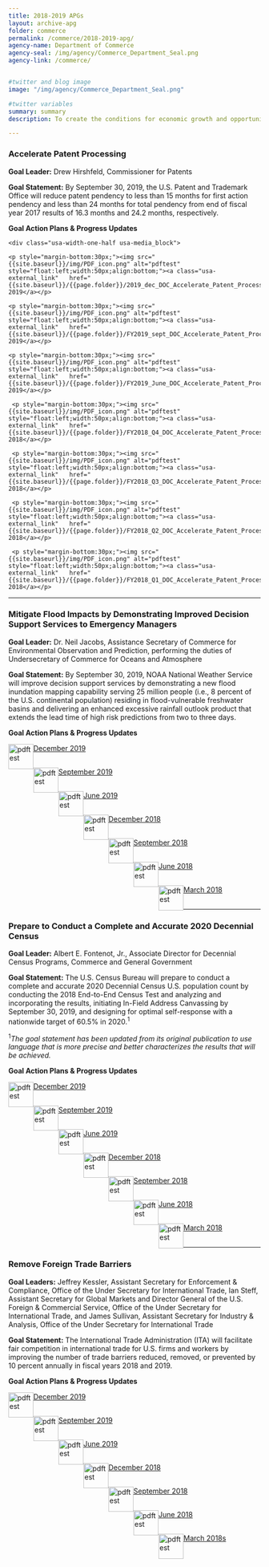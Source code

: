 ```yaml
---
title: 2018-2019 APGs
layout: archive-apg
folder: commerce
permalink: /commerce/2018-2019-apg/
agency-name: Department of Commerce
agency-seal: /img/agency/Commerce_Department_Seal.png
agency-link: /commerce/


#twitter and blog image
image: "/img/agency/Commerce_Department_Seal.png"

#twitter variables
summary: summary
description: To create the conditions for economic growth and opportunity by promoting job creation, fair and reciprocal trade, and supporting commerce.

---
```


 <h3>Accelerate Patent Processing</h3>
  <p><b>Goal Leader:</b> Drew Hirshfeld, Commissioner for Patents</p>
  <p><b>Goal Statement:</b> By September 30, 2019, the U.S. Patent and Trademark Office will reduce patent pendency to less than 15 months for first action pendency and less than 24 months for total pendency from end of fiscal year 2017 results of 16.3 months and 24.2 months, respectively. </p>
 <!--<p><strong>Implementation Action Plans will be available with the Q1 FY 2018 performance update.</strong></p>-->
 <p><b>Goal Action Plans & Progress Updates</b></p>

 <div class="usa-width-one-whole usa-media_block">
  <div class= "usa-grid usa-graphic_list-row" style="padding-left:0rem;">

    <div class="usa-width-one-half usa-media_block">

    <p style="margin-bottom:30px;"><img src="{{site.baseurl}}/img/PDF_icon.png" alt="pdftest" style="float:left;width:50px;align:bottom;"><a class="usa-external_link"   href="{{site.baseurl}}/{{page.folder}}/2019_dec_DOC_Accelerate_Patent_Processing.pdf">December 2019</a></p>

    <p style="margin-bottom:30px;"><img src="{{site.baseurl}}/img/PDF_icon.png" alt="pdftest" style="float:left;width:50px;align:bottom;"><a class="usa-external_link"   href="{{site.baseurl}}/{{page.folder}}/FY2019_sept_DOC_Accelerate_Patent_Processing.pdf">September 2019</a></p>

    <p style="margin-bottom:30px;"><img src="{{site.baseurl}}/img/PDF_icon.png" alt="pdftest" style="float:left;width:50px;align:bottom;"><a class="usa-external_link"   href="{{site.baseurl}}/{{page.folder}}/FY2019_June_DOC_Accelerate_Patent_Processing.pdf">June 2019</a></p>

 </div>

<!--Q4 deck-->
 <div class="usa-width-one-half usa-media_block">

     <p style="margin-bottom:30px;"><img src="{{site.baseurl}}/img/PDF_icon.png" alt="pdftest" style="float:left;width:50px;align:bottom;"><a class="usa-external_link"   href="{{site.baseurl}}/{{page.folder}}/FY2018_Q4_DOC_Accelerate_Patent_Processing.pdf">December 2018</a></p>

     <p style="margin-bottom:30px;"><img src="{{site.baseurl}}/img/PDF_icon.png" alt="pdftest" style="float:left;width:50px;align:bottom;"><a class="usa-external_link"   href="{{site.baseurl}}/{{page.folder}}/FY2018_Q3_DOC_Accelerate_Patent_Processing.pdf">September 2018</a></p>

     <p style="margin-bottom:30px;"><img src="{{site.baseurl}}/img/PDF_icon.png" alt="pdftest" style="float:left;width:50px;align:bottom;"><a class="usa-external_link"   href="{{site.baseurl}}/{{page.folder}}/FY2018_Q2_DOC_Accelerate_Patent_Processing.pdf">June 2018</a></p>

     <p style="margin-bottom:30px;"><img src="{{site.baseurl}}/img/PDF_icon.png" alt="pdftest" style="float:left;width:50px;align:bottom;"><a class="usa-external_link"   href="{{site.baseurl}}/{{page.folder}}/FY2018_Q1_DOC_Accelerate_Patent_Processing.pdf">March 2018</a></p>

</div>

</div>
</div>

<hr>

<h3>Mitigate Flood Impacts by Demonstrating Improved Decision Support Services to Emergency Managers </h3>
<div class="usa-width-one-whole">

<b>Goal Leader:</b> Dr. Neil Jacobs, Assistance Secretary of Commerce for Environmental Observation and Prediction, performing the duties of Undersecretary of Commerce for Oceans and Atmosphere

<p><b>Goal Statement:</b> By September 30, 2019, NOAA National Weather Service will improve decision support services by demonstrating a new flood inundation mapping capability serving 25 million people (i.e., 8 percent of the U.S. continental population) residing in flood-vulnerable freshwater basins and delivering an enhanced excessive rainfall outlook product that extends the lead time of high risk predictions from two to three days.  </p>

<p><b>Goal Action Plans & Progress Updates</b></p>

<div class="usa-width-one-whole usa-media_block">
<div class= "usa-grid usa-graphic_list-row" style="padding-left:0rem;">

<div class="usa-width-one-half usa-media_block">

<p style="margin-bottom:30px;"><img src="{{site.baseurl}}/img/PDF_icon.png" alt="pdftest" style="float:left;width:50px;align:bottom;"><a class="usa-external_link"   href="{{site.baseurl}}/{{page.folder}}/2019_dec_DOC_Mitigate_Flood_Impacts.pdf">December 2019</a></p>

<p style="margin-bottom:30px;"><img src="{{site.baseurl}}/img/PDF_icon.png" alt="pdftest" style="float:left;width:50px;align:bottom;"><a class="usa-external_link"   href="{{site.baseurl}}/{{page.folder}}/FY2019_sept_DOC_Mitigate_Flood_Impacts.pdf">September 2019</a></p>

<p style="margin-bottom:30px;"><img src="{{site.baseurl}}/img/PDF_icon.png" alt="pdftest" style="float:left;width:50px;align:bottom;"><a class="usa-external_link"   href="{{site.baseurl}}/{{page.folder}}/FY2019_June_DOC_Mitigate_Flood_Impacts.pdf">June 2019</a></p>
</div>

<div class="usa-width-one-half usa-media_block">

<p style="margin-bottom:30px;"><img src="{{site.baseurl}}/img/PDF_icon.png" alt="pdftest" style="float:left;width:50px;align:bottom;"><a class="usa-external_link"   href="{{site.baseurl}}/{{page.folder}}/FY2018_Q4_DOC_Mitigate_Flood_Impacts.pdf">December 2018</a></p>

<p style="margin-bottom:30px;"><img src="{{site.baseurl}}/img/PDF_icon.png" alt="pdftest" style="float:left;width:50px;align:bottom;"><a class="usa-external_link"   href="{{site.baseurl}}/{{page.folder}}/FY2018_Q3_DOC_Mitigate_Flood_Impacts.pdf">September 2018</a></p>

<p style="margin-bottom:30px;"><img src="{{site.baseurl}}/img/PDF_icon.png" alt="pdftest" style="float:left;width:50px;align:bottom;"><a class="usa-external_link"   href="{{site.baseurl}}/{{page.folder}}/FY2018_Q2_DOC_Mitigate_Flood_Impacts.pdf">June 2018</a></p>

<p style="margin-bottom:30px;"><img src="{{site.baseurl}}/img/PDF_icon.png" alt="pdftest" style="float:left;width:50px;align:bottom;"><a class="usa-external_link"   href="{{site.baseurl}}/{{page.folder}}/FY2018_Q1_DOC_Mitigate_Flood_Impacts.pdf">March 2018</a></p>
</div>

</div>
</div>

<hr>

<h3>Prepare to Conduct a Complete and Accurate 2020 Decennial Census</h3>

<p><b>Goal Leader:</b> Albert E. Fontenot, Jr.,  Associate Director for Decennial Census Programs, Commerce and General Government</p>

<p><b>Goal Statement:</b> The U.S. Census Bureau will prepare to conduct a complete and accurate 2020 Decennial Census U.S. population count by conducting the 2018 End-to-End Census Test and analyzing and incorporating the results, initiating In-Field Address Canvassing by September 30, 2019, and designing for optimal self-response with a nationwide target of 60.5% in 2020.<sup>1</sup> </p>

<p><sup>1</sup><i>The goal statement has been updated from its original publication to use language that is more precise and better characterizes the results that will be achieved.</i></p>

<!-- <p><strong>Implementation Action Plans will be available with the Q1 FY 2018 performance update.</strong></p>-->

<p><b>Goal Action Plans & Progress Updates</b></p>

<div class="usa-width-one-whole usa-media_block">
<div class= "usa-grid usa-graphic_list-row" style="padding-left:0rem;">

<div class="usa-width-one-half usa-media_block">

<p style="margin-bottom:30px;"><img src="{{site.baseurl}}/img/PDF_icon.png" alt="pdftest" style="float:left;width:50px;align:bottom;"><a class="usa-external_link"   href="{{site.baseurl}}/{{page.folder}}/2019_dec_DOC_Prepare_to_Conduct_a_Complete_and_Accurate_Decennial_Census.pdf">December 2019</a></p>

<p style="margin-bottom:30px;"><img src="{{site.baseurl}}/img/PDF_icon.png" alt="pdftest" style="float:left;width:50px;align:bottom;"><a class="usa-external_link"   href="{{site.baseurl}}/{{page.folder}}/FY2019_sept_DOC_Prepare_to_Conduct_a_Complete_and_Accurate_Decennial_Census.pdf">September 2019</a></p>

<p style="margin-bottom:30px;"><img src="{{site.baseurl}}/img/PDF_icon.png" alt="pdftest" style="float:left;width:50px;align:bottom;"><a class="usa-external_link"   href="{{site.baseurl}}/{{page.folder}}/FY2019_June_DOC_Prepare_to_Conduct_a_Complete_and_Accurate_Decennial_Census.pdf">June 2019</a></p>
</div>

<div class="usa-width-one-half usa-media_block">
<p style="margin-bottom:30px;"><img src="{{site.baseurl}}/img/PDF_icon.png" alt="pdftest" style="float:left;width:50px;align:bottom;"><a class="usa-external_link"   href="{{site.baseurl}}/{{page.folder}}/FY2018_Q4_DOC_Prepare_to_Conduct_a_Complete_and_Accurate_Decennial_Census.pdf">December 2018</a></p>

<p style="margin-bottom:30px;"><img src="{{site.baseurl}}/img/PDF_icon.png" alt="pdftest" style="float:left;width:50px;align:bottom;"><a class="usa-external_link"   href="{{site.baseurl}}/{{page.folder}}/FY2018_Q3_DOC_Prepare_to_Conduct_a_Complete_and_Accurate_Decennial_Census.pdf">September 2018</a></p>

<p style="margin-bottom:30px;"><img src="{{site.baseurl}}/img/PDF_icon.png" alt="pdftest" style="float:left;width:50px;align:bottom;"><a class="usa-external_link"   href="{{site.baseurl}}/{{page.folder}}/FY2018_Q2_DOC_Prepare_to_Conduct_a_Complete_and_Accurate_Decennial_Census.pdf">June 2018</a></p>

<p style="margin-bottom:30px;"><img src="{{site.baseurl}}/img/PDF_icon.png" alt="pdftest" style="float:left;width:50px;align:bottom;"><a class="usa-external_link"   href="{{site.baseurl}}/{{page.folder}}/FY2018_Q1_DOC_Prepare_to_Conduct_a_Complete_and_Accurate_Decennial_Census.pdf">March 2018</a></p>
</div>

</div>
</div>

<hr>

<h3>Remove Foreign Trade Barriers</h3>

<p><b>Goal Leaders:</b>  Jeffrey Kessler, Assistant Secretary for Enforcement & Compliance, Office of the Under Secretary for International Trade, Ian Steff, Assistant Secretary for Global Markets and Director General of the U.S. Foreign & Commercial Service, Office of the Under Secretary for International Trade, and James Sullivan, Assistant Secretary for Industry & Analysis, Office of the Under Secretary for International Trade </p>

<p><b>Goal Statement:</b> The International Trade Administration (ITA) will facilitate fair competition in international trade for U.S. firms and workers by improving the number of trade barriers reduced, removed, or prevented by 10 percent annually in fiscal years 2018 and 2019.  </p>
<!--<p><strong>Implementation Action Plans will be available with the Q1 FY 2018 performance update.</strong></p>-->
<p><b>Goal Action Plans & Progress Updates</b></p>

<div class="usa-width-one-whole usa-media_block">
<div class= "usa-grid usa-graphic_list-row" style="padding-left:0rem;">

<div class="usa-width-one-half usa-media_block">
<p style="margin-bottom:30px;"><img src="{{site.baseurl}}/img/PDF_icon.png" alt="pdftest" style="float:left;width:50px;align:bottom;"><a class="usa-external_link"   href="{{site.baseurl}}/{{page.folder}}/2019_dec_DOC_Remove Foreign Trade Barriers.pdf">December 2019</a></p>

<p style="margin-bottom:30px;"><img src="{{site.baseurl}}/img/PDF_icon.png" alt="pdftest" style="float:left;width:50px;align:bottom;"><a class="usa-external_link"   href="{{site.baseurl}}/{{page.folder}}/FY2019_sept_DOC_Remove Foreign Trade Barriers.pdf">September 2019</a></p>

<p style="margin-bottom:30px;"><img src="{{site.baseurl}}/img/PDF_icon.png" alt="pdftest" style="float:left;width:50px;align:bottom;"><a class="usa-external_link"   href="{{site.baseurl}}/{{page.folder}}/FY2019_June_DOC_Remove Foreign Trade Barriers.pdf">June 2019</a></p>
</div>

<div class="usa-width-one-half usa-media_block">

<p style="margin-bottom:30px;"><img src="{{site.baseurl}}/img/PDF_icon.png" alt="pdftest" style="float:left;width:50px;align:bottom;"><a class="usa-external_link"   href="{{site.baseurl}}/{{page.folder}}/FY2018_Q4_DOC_Remove Foreign Trade Barriers.pdf">December 2018</a></p>

<p style="margin-bottom:30px;"><img src="{{site.baseurl}}/img/PDF_icon.png" alt="pdftest" style="float:left;width:50px;align:bottom;"><a class="usa-external_link"   href="{{site.baseurl}}/{{page.folder}}/FY2018_Q3_DOC_Remove Foreign Trade Barriers.pdf">September 2018</a></p>

<p style="margin-bottom:30px;"><img src="{{site.baseurl}}/img/PDF_icon.png" alt="pdftest" style="float:left;width:50px;align:bottom;"><a class="usa-external_link"   href="{{site.baseurl}}/{{page.folder}}/FY2018_Q2_DOC_Remove Foreign Trade Barriers.pdf">June 2018</a></p>

<p style="margin-bottom:30px;"><img src="{{site.baseurl}}/img/PDF_icon.png" alt="pdftest" style="float:left;width:50px;align:bottom;"><a class="usa-external_link"   href="{{site.baseurl}}/{{page.folder}}/FY2018_Q1_DOC_Remove Foreign Trade Barriers.pdf">March 2018s</a></p>
</div>

</div>
</div>
